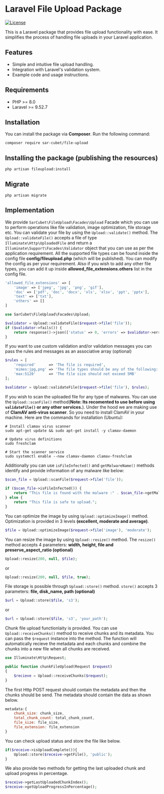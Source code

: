 # Laravel File Upload Package

[![License](https://img.shields.io/badge/License-MIT-blue.svg)](https://opensource.org/licenses/MIT)

This is a Laravel package that provides file upload functionality with ease. It simplifies the process of handling file uploads in your Laravel application.

## Features

- Simple and intuitive file upload handling.
- Integration with Laravel's validation system.
- Example code and usage instructions.

## Requirements

- PHP >= 8.0
- Laravel >= 9.52.7

## Installation

You can install the package via **Composer**. Run the following command:

    composer require sar-cubet/file-upload

## Installing the package (publishing the resources)

    php artisan fileupload:install

## Migrate

    php artisan migrate

## Implementation

We provide `SarCubet\FileUpload\Facades\Upload` Facade which you can use to perform operations like file validation, image optimization, file storage etc. 
You can validate your file by using the `Upload::validate()` method. The `Upload::validateFile()` accepts a file of type `Illuminate\Http\UploadedFile` and return a `Illuminate\Support\Facades\Validator` object that you can use as per the application requirement. All the supported file types can be found inside the config file **config/fileupload.php** (which will be published). You can modify the config as per your requirement. Also if you wish to add any other file types, you can add it up inside **allowed_file_extensions.others** list in the config file.

```php
'allowed_file_extensions' => [
    'image' => ['jpeg', 'jpg', 'png', 'gif'],
    'doc' => ['pdf', 'doc', 'docx', 'xls', 'xlsx', 'ppt', 'pptx'],
    'text' => ['txt'],
    'others' => []
]
```

```php
use SarCubet\FileUpload\Facades\Upload;

$validator = Upload::validateFile($request->file('file'));
if ($validator->fails()) {
    return response()->json(['status' => 0, 'errors' => $validator->errors()]);
}
```

If you want to use custom validation and/or validation messages you can pass the rules and messages as an associative array (optional)

```php
$rules = [
    'required'      => 'The file is required',
    'mimes:jpg,png' => 'The file types should be any of the following: jpg,png',
    'max:5120'      => 'The file size should not exceed 5MB'
];

$validator = Upload::validateFile($request->file('file'), $rules);
```

If you wish to scan the uploaded file for any type of malwares. You can use the `Upload::scanFile()` method(**Note: Its recomented to use before using `validateFile()` or any other services.**). Under the hood we are making use of **ClamAV anti-virus scanner**. So you need to install ClamAV in your machine. 
Here are the commands for installation (Ubuntu):

```
# Install clamav virus scanner
sudo apt-get update && sudo apt-get install -y clamav-daemon
```

```
# Update virus definitions
sudo freshclam
```

```
# Start the scanner service
sudo systemctl enable --now clamav-daemon clamav-freshclam
```

Additionally you can use `isFileInfected()` and `getMalwareName()` methods identify and provide information of any malware like below:

```php
$scan_file = Upload::scanFile($request->file('file'));
        
if ($scan_file->isFileInfected()) {
    return "This file is found with the malware :" . $scan_file->getMalwareName() . '.';
} else {
    return "This file is safe to upload.";
}
```

You can optimize the image by using `Upload::optimizeImage()` method. Optimization is provided in 3 levels **(excellent, moderate and average)**. 

```php
$file = Upload::optimizeImage($request->file('image'), 'moderate'); 
```

You can resize the image by using `Upload::resize()` method. The `resize()` method accepts 4 parameters: **width, height, file and preserve_aspect_ratio (optional)**

```php
Upload::resize(200, null, $file);
```

or

```php
Upload::resize(200, null, $file, true);
```

File storage is possible through `Upload::store()` method. `store()` accepts 3 parameters: **file, disk_name, path (optional)**

```php
$url = Upload::store($file, 's3');
```

or

```php
$url = Upload::store($file, 's3', 'your_path');
```

Chunk file upload functionlaity is provided. You can use `Upload::receiveChunks()` method to receive chunks and its metadata. You can pass the `$request` instance into the method. The function will automatically recieve the metadata and each chunks and combine the chunks into a new file when all chunks are received. 

```php
use Illuminate\Http\Request;

public function chunkFileUpload(Request $request)
{
    $recieve = Upload::receiveChunks($request);
}
```

The first Http POST request should contain the metadata and then the chunks should be send. The metadata should contain the data as shown below.

```javascript
metadata:{
    chunk_size: chunk_size,
    total_chunk_count: total_chunk_count,
    file_size: file_size,
    file_extension: file_extension
}
```

You can check upload status and store the file like below.

```php
if($receive->isUploadComplete()){
    Upload::store($receive->getFile(), 'public');
}
```

We also provide two methods for getting the last uploaded chunk and upload progress in percentage.

```php
$receive->getLastUploadedChunkIndex();
$receive->getUploadProgressInPercentage();
```







